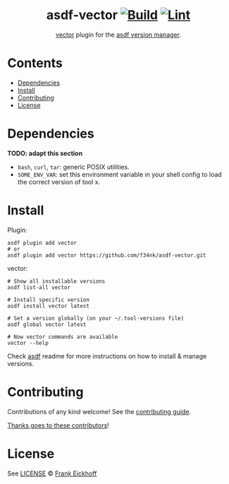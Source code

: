<div align="center">

# asdf-vector [![Build](https://github.com/f34nk/asdf-vector/actions/workflows/build.yml/badge.svg)](https://github.com/f34nk/asdf-vector/actions/workflows/build.yml) [![Lint](https://github.com/f34nk/asdf-vector/actions/workflows/lint.yml/badge.svg)](https://github.com/f34nk/asdf-vector/actions/workflows/lint.yml)


[vector](https://vector.dev) plugin for the [asdf version manager](https://asdf-vm.com).

</div>

# Contents

- [Dependencies](#dependencies)
- [Install](#install)
- [Contributing](#contributing)
- [License](#license)

# Dependencies

**TODO: adapt this section**

- `bash`, `curl`, `tar`: generic POSIX utilities.
- `SOME_ENV_VAR`: set this environment variable in your shell config to load the correct version of tool x.

# Install

Plugin:

```shell
asdf plugin add vector
# or
asdf plugin add vector https://github.com/f34nk/asdf-vector.git
```

vector:

```shell
# Show all installable versions
asdf list-all vector

# Install specific version
asdf install vector latest

# Set a version globally (on your ~/.tool-versions file)
asdf global vector latest

# Now vector commands are available
vector --help
```

Check [asdf](https://github.com/asdf-vm/asdf) readme for more instructions on how to
install & manage versions.

# Contributing

Contributions of any kind welcome! See the [contributing guide](contributing.md).

[Thanks goes to these contributors](https://github.com/f34nk/asdf-vector/graphs/contributors)!

# License

See [LICENSE](LICENSE) © [Frank Eickhoff](https://github.com/f34nk/)
